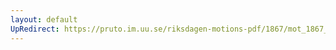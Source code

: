 ```yaml
---
layout: default
UpRedirect: https://pruto.im.uu.se/riksdagen-motions-pdf/1867/mot_1867__ak__47/mot_1867__ak__47-003.pdf
---
```


